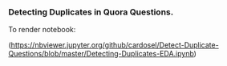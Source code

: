 ### Detecting Duplicates in Quora Questions.

To render notebook:

(https://nbviewer.jupyter.org/github/cardosel/Detect-Duplicate-Questions/blob/master/Detecting-Duplicates-EDA.ipynb)



